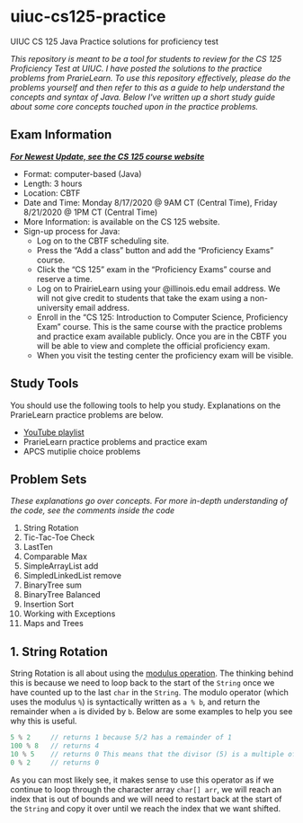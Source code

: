 # uiuc-cs125-practice
UIUC CS 125 Java Practice solutions for proficiency test

*This repository is meant to be a tool for students to review for the CS 125 Proficiency Test at UIUC. I have posted the solutions to the practice problems from PrarieLearn. To use this repository effectively, please do the problems yourself and then refer to this as a guide to help understand the concepts and syntax of Java. Below I've written up a short study guide about some core concepts touched upon in the practice problems.*


## Exam Information

[***For Newest Update, see the CS 125 course website*** ](https://cs125.cs.illinois.edu/info/proficiency/)

- Format: computer-based (Java)
- Length: 3 hours
- Location: CBTF
- Date and Time: Monday 8/17/2020 @ 9AM CT (Central Time), Friday 8/21/2020 @ 1PM CT (Central Time)
- More Information: is available on the CS 125 website.
- Sign-up process for Java:
  - Log on to the CBTF scheduling site.
  - Press the “Add a class” button and add the “Proficiency Exams” course.
  - Click the “CS 125” exam in the “Proficiency Exams” course and reserve a time.
  - Log on to PrairieLearn using your @illinois.edu email address. We will not give credit to students that take the exam using a non-university email address.
  - Enroll in the “CS 125: Introduction to Computer Science, Proficiency Exam” course. This is the same course with the practice problems and practice exam available publicly.         Once you are in the CBTF you will be able to view and complete the official proficiency exam.
  - When you visit the testing center the proficiency exam will be visible.

## Study Tools
You should use the following tools to help you study. Explanations on the PrarieLearn practice problems are below.
- [YouTube playlist](https://www.youtube.com/playlist?list=PLi9J8D4T_-po13lr8381OFhWqmE_xHDoO)
- PrarieLearn practice problems and practice exam
- APCS mutiplie choice problems

## Problem Sets
*These explanations go over concepts. For more in-depth understanding of the code, see the comments inside the code*
1. String Rotation
2. Tic-Tac-Toe Check
3. LastTen
4. Comparable Max
5. SimpleArrayList add
6. SimpledLinkedList remove
7. BinaryTree sum
8. BinaryTree Balanced
9. Insertion Sort
10. Working with Exceptions
11. Maps and Trees

## 1. String Rotation 
String Rotation is all about using the [modulus operation](https://en.wikipedia.org/wiki/Modulo_operation). The thinking behind this is because we need to loop back to the start of the `String` once we have counted up to the last `char` in the `String`. The modulo operator (which uses the modulus `%`) is syntactically written as `a % b`, and return the remainder when `a` is divided by `b`. Below are some examples to help you see why this is useful.
```java
5 % 2     // returns 1 because 5/2 has a remainder of 1
100 % 8   // returns 4
10 % 5    // returns 0 This means that the divisor (5) is a multiple of the dividend (10)
0 % 2     // returns 0
```
As you can most likely see, it makes sense to use this operator as if we continue to loop through the character array `char[] arr`, we will reach an index that is out of bounds and we will need to restart back at the start of the `String` and copy it over until we reach the index that we want shifted.
